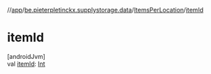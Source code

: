 //[app](../../../index.md)/[be.pieterpletinckx.supplystorage.data](../index.md)/[ItemsPerLocation](index.md)/[itemId](item-id.md)

# itemId

[androidJvm]\
val [itemId](item-id.md): [Int](https://kotlinlang.org/api/latest/jvm/stdlib/kotlin/-int/index.html)
